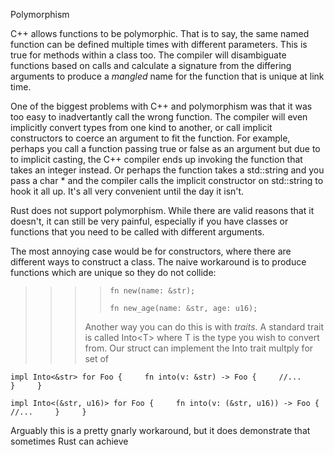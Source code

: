 Polymorphism

C++ allows functions to be polymorphic. That is to say, the same named function can be defined multiple times with different parameters. This is true for methods within a class too. The compiler will disambiguate functions based on calls and calculate a signature from the differing arguments to produce a _mangled_ name for the function that is unique at link time.

One of the biggest problems with C++ and polymorphism was that it was too easy to inadvertantly call the wrong function. The compiler will even implicitly convert types from one kind to another, or call implicit constructors to coerce an argument to fit the function. For example, perhaps you call a function passing true or false as an argument but due to to implicit casting, the C++ compiler ends up invoking the function that takes an integer instead. Or perhaps the function takes a std::string and you pass a char \* and the compiler calls the implicit constructor on std::string to hook it all up. It's all very convenient until the day it isn't.

Rust does not support polymorphism. While there are valid reasons that it doesn't, it can still be very painful, especially if you have classes or functions that you need to be called with different arguments.

The most annoying case would be for constructors, where there are different ways to construct a class. The naive workaround is to produce functions which are unique so they do not collide:

> > > > `fn new(name: &str);`
> > > >
> > > > `fn new_age(name: &str, age: u16);`
> > >
> > > Another way you can do this is with _traits_. A standard trait is called Into&lt;T&gt; where T is the type you wish to convert from. Our struct can implement the Into trait multply for set of

`impl Into<&str> for Foo {    
    fn into(v: &str) -> Foo {    
        //...    
    }    
}`

`impl Into<(&str, u16)> for Foo {    
    fn into(v: (&str, u16)) -> Foo {    
        //...    
    }    
}`

Arguably this is a pretty gnarly workaround, but it does demonstrate that sometimes Rust can achieve 

